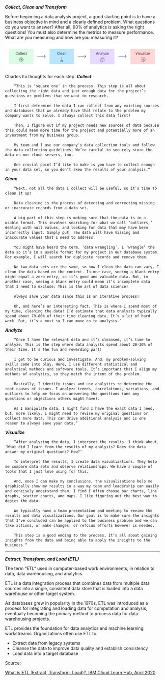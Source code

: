 ***Collect, Clean and Transform***

Before beginning a data analysis project, a good starting point is to have a business objective in mind and a clearly defined problem. What questions do you want to answer? After all, 90% of analytics is asking the right questions! You must also determine the metrics to measure performance. What are you measuring and how are you measuring it?

![analyze_steps](./assets/analyze_steps.png)

Charles Ito thoughts for each step:
***Collect***

        “This is ‘square one’ in the process. This step is all about collecting the right data and just enough data for the project’s questions or problems that we want to research.

        I first determine the data I can collect from any existing sources and databases that we already have that relate to the problem my company wants to solve. I always collect this data first! 

        Then, I figure out if my project needs new sources of data because this could mean more time for the project and potentially more of an investment from my business group. 

        My team and I use our company’s data collection tools and follow the data collection guidelines. We’re careful to securely store the data on our cloud servers, too.  

        One crucial point I’d like to make is you have to collect enough in your data set, so you don’t skew the results of your analysis.”

***Clean***

        “Next, not all the data I collect will be useful, so it’s time to clean it up!  

        Data cleaning is the process of detecting and correcting missing or inaccurate records from a data set. 

        A big part of this step is making sure that the data is in a usable format. This involves searching for what we call ‘outliers,’ dealing with null values, and looking for data that may have been incorrectly input. Simply put, raw data will have missing and inaccurate values that I need to address. 

        You might have heard the term, ‘data wrangling’. I ‘wrangle’ the data so it’s in a usable format for my project in our database system. For example, I will search for duplicate records and remove them. 

        No two data sets are the same, so how I clean the data can vary. I clean the data based on the context. In one case, seeing a blank entry might equal a zero entry, so it’s good and valuable data. But, in another case, seeing a blank entry could mean it’s incomplete data that I need to exclude. This is the art of data science!

        Always save your data since this is an iterative process!

        Oh, and here’s an interesting fact. This is where I spend most of my time, cleaning the data! I’d estimate that data analysts typically spend about 70-80% of their time cleaning data. It’s a lot of hard work. But, it’s a must so I can move on to analysis.”

***Analyze***

        “Once I have the relevant data and it’s cleansed, it’s time to analyze. This is the step where data analysts spend about 20-30% of their time. It’s the fun and rewarding part!

        I get to be curious and investigate. And, my problem-solving skills come into play. Here, I use different statistical and analytical methods and software tools. It’s important that I align my methods of analytics, so they match the intent of the problem.

        Basically, I identify issues and use analytics to determine the root causes of issues. I analyze trends, correlations, variations, and outliers to help me focus on answering the questions (and any questions or objections others might have).

        As I manipulate data, I might find I have the exact data I need, but, more likely, I might need to revise my original questions or collect more data. This can drive additional analysis and is one reason to always save your data.”

***Visualize***

        “After analyzing the data, I interpret the results. I think about, ‘What did I learn from the results of my analysis? Does the data answer my original questions? How?’ 

        To interpret the results, I create data visualizations. They help me compare data sets and observe relationships. We have a couple of tools that I just love using for this.

        And, once I can make my conclusions, the visualizations help me graphically show my results in a way my team and leadership can easily and concisely understand them. I find I often choose bar charts, line graphs, scatter charts, and maps. I like figuring out the best way to depict the data.

        We typically have a team presentation and meeting to review the results and data visualizations. Our goal is to make sure the insights that I’ve concluded can be applied to the business problem and we can take actions, or make changes, or refocus efforts however is needed. 

        This step is a good ending to the process. It’s all about gaining insights from the data and being able to apply the insights to the business.”

*******************

***Extract, Transform, and Load (ETL)***

The term “ETL” used in computer-based work environments, in relation to data, data warehousing, and analytics.

ETL is a data integration process that combines data from multiple data sources into a single, consistent data store that is loaded into a data warehouse or other target system.

As databases grew in popularity in the 1970s, ETL was introduced as a process for integrating and loading data for computation and analysis, eventually becoming the primary method to process data for data warehousing projects.

ETL provides the foundation for data analytics and machine learning workstreams. Organizations often use ETL to:

- Extract data from legacy systems
- Cleanse the data to improve data quality and establish consistency
- Load data into a target database

Source:

[What is ETL (Extract, Transform, Load)?, IBM Cloud Learn Hub, April 2020](https://www.ibm.com/think/topics/etl)
